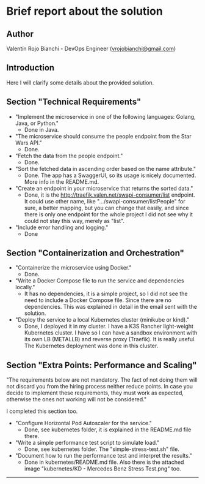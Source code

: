 # Brief report about the solution

## Author
Valentín Rojo Bianchi - DevOps Engineer (vrojobianchi@gmail.com)

## Introduction

Here I will clarify some details about the provided solution.

## Section "Technical Requirements"
- "Implement the microservice in one of the following languages: Golang, Java, or Python."
  - Done in Java.
- "The microservice should consume the people endpoint from the Star Wars API."
  - Done.
- "Fetch the data from the people endpoint."
  - Done.
- "Sort the fetched data in ascending order based on the name attribute."
  - Done. The app has a SwaggerUI, so its usage is nicely documented. More info in the README.md.
- "Create an endpoint in your microservice that returns the sorted data."
  - Done, it is the http://traefik.valen.net/swapi-consumer/list endpoint. It could use other name, like ".../swapi-consumer/listPeople" for sure, a better mapping, but you can change that easily, and since there is only one endpoint for the whole project I did not see why it could not stay this way, merely as "list".
- "Include error handling and logging."
  - Done

## Section "Containerization and Orchestration"
- "Containerize the microservice using Docker."
  - Done.
- "Write a Docker Compose file to run the service and dependencies locally."
  - It has no dependencies, it is a simple project, so I did not see the need to include a Docker Compose file. Since there are no dependencies. This was explained in detail in the email sent with the solution.
- "Deploy the service to a local Kubernetes cluster (minikube or kind)."
  - Done, I deployed it in my cluster. I have a K3S Rancher light-weight Kubernetes cluster. I have so I can have a sandbox environment with its own LB (METALLB) and reverse proxy (Traefik). It is really useful. The Kubernetes deployment was done in this cluster.

## Section "Extra Points: Performance and Scaling"
"The requirements below are not mandatory. The fact of not doing them will not discard you from the hiring
process neither reduce points. In case you decide to implement these requirements, they must work as
expected, otherwise the ones not working will not be considered."

I completed this section too.

- "Configure Horizontal Pod Autoscaler for the service."
  - Done, see kubernetes folder, it is explained in the README.md file there.
- "Write a simple performance test script to simulate load."
  - Done, see kubernetes folder. The "simple-stress-test.sh" file.
- "Document how to run the performance test and interpret the results."
  - Done in kubernetes/README.md file. Also there is the attached image "kubernetes/KD - Mercedes Benz Stress Test.png" too.

***
